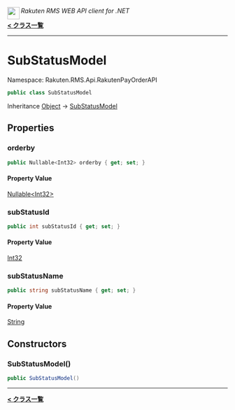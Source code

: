 <img align="left" style="height: 2em;" src="https://webservice.rakuten.co.jp/favicon.ico"><em>Rakuten RMS WEB API client for .NET</em>

[**< クラス一覧**](./)
- - -

# SubStatusModel

Namespace: Rakuten.RMS.Api.RakutenPayOrderAPI

```csharp
public class SubStatusModel
```

Inheritance [Object](https://docs.microsoft.com/en-us/dotnet/api/system.object) → [SubStatusModel](./rakuten.rms.api.rakutenpayorderapi.substatusmodel)

## Properties

### <a id="properties-orderby"/>**orderby**

```csharp
public Nullable<Int32> orderby { get; set; }
```

#### Property Value

[Nullable&lt;Int32&gt;](https://docs.microsoft.com/en-us/dotnet/api/system.nullable-1)<br>

### <a id="properties-substatusid"/>**subStatusId**

```csharp
public int subStatusId { get; set; }
```

#### Property Value

[Int32](https://docs.microsoft.com/en-us/dotnet/api/system.int32)<br>

### <a id="properties-substatusname"/>**subStatusName**

```csharp
public string subStatusName { get; set; }
```

#### Property Value

[String](https://docs.microsoft.com/en-us/dotnet/api/system.string)<br>

## Constructors

### <a id="constructors-.ctor"/>**SubStatusModel()**

```csharp
public SubStatusModel()
```


- - -
[**< クラス一覧**](./)

